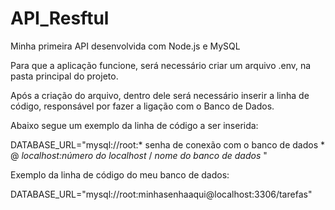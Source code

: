 # API_Resftul
Minha primeira API desenvolvida com Node.js e MySQL

Para que a aplicação funcione, será necessário criar um arquivo .env, na pasta principal do projeto.

Após a criação do arquivo, dentro dele será necessário inserir a linha de código, responsável por fazer a ligação com o Banco de Dados.

Abaixo segue um exemplo da linha de código a ser inserida:

DATABASE_URL="mysql://root:* senha de conexão com o banco de dados * @ *localhost:número do localhost* / *nome do banco de dados* "

Exemplo da linha de código do meu banco de dados:

DATABASE_URL="mysql://root:minhasenhaaqui@localhost:3306/tarefas"
